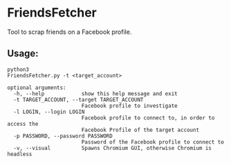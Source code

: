 # FriendsFetcher
Tool to scrap friends on a Facebook profile.

## Usage:

    python3
    FriendsFetcher.py -t <target_account>
    
    optional arguments:
      -h, --help            show this help message and exit
      -t TARGET_ACCOUNT, --target TARGET_ACCOUNT
                            Facebook profile to investigate
      -l LOGIN, --login LOGIN
                            Facebook profile to connect to, in order to access the
                            Facebook Profile of the target account
      -p PASSWORD, --password PASSWORD
                            Password of the Facebook profile to connect to
      -v, --visual          Spawns Chromium GUI, otherwise Chromium is headless
